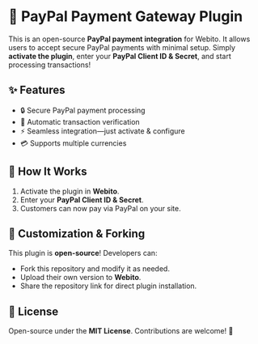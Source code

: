 # 🚀 PayPal Payment Gateway Plugin  

This is an open-source **PayPal payment integration** for Webito. It allows users to accept secure PayPal payments with minimal setup. Simply **activate the plugin**, enter your **PayPal Client ID & Secret**, and start processing transactions!  

## ✨ Features  
- 🔒 Secure PayPal payment processing  
- 🔄 Automatic transaction verification  
- ⚡ Seamless integration—just activate & configure  
- 💳 Supports multiple currencies  

## 🔧 How It Works  
1. Activate the plugin in **Webito**.  
2. Enter your **PayPal Client ID & Secret**.  
3. Customers can now pay via PayPal on your site.  

## 🔗 Customization & Forking  
This plugin is **open-source**! Developers can:  
- Fork this repository and modify it as needed.  
- Upload their own version to **Webito**.  
- Share the repository link for direct plugin installation.  

## 📜 License  
Open-source under the **MIT License**. Contributions are welcome! 🚀  
